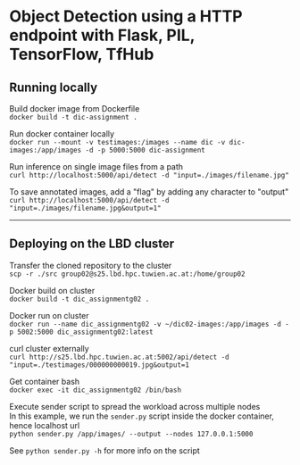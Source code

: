 # Object Detection using a HTTP endpoint with Flask, PIL, TensorFlow, TfHub

## Running locally
Build docker image from Dockerfile  
`docker build -t dic-assignment .`

Run docker container locally  
`docker run --mount -v testimages:/images --name dic -v dic-images:/app/images -d -p 5000:5000 dic-assignment`

Run inference on single image files from a path  
`curl http://localhost:5000/api/detect -d "input=./images/filename.jpg"`

To save annotated images, add a "flag" by adding any character to "output"  
`curl http://localhost:5000/api/detect -d "input=./images/filename.jpg&output=1"`

---  

## Deploying on the LBD cluster
Transfer the cloned repository to the cluster  
`scp -r ./src group02@s25.lbd.hpc.tuwien.ac.at:/home/group02`

Docker build on cluster  
`docker build -t dic_assignmentg02 .`

Docker run on cluster  
`docker run --name dic_assignmentg02 -v ~/dic02-images:/app/images -d -p 5002:5000 dic_assignmentg02:latest`

curl cluster externally  
`curl http://s25.lbd.hpc.tuwien.ac.at:5002/api/detect -d "input=./testimages/000000000019.jpg&output=1`

Get container bash  
`docker exec -it dic_assignmentg02 /bin/bash`

Execute sender script to spread the workload across multiple nodes  
In this example, we run the `sender.py` script inside the docker container, hence localhost url  
`python sender.py /app/images/ --output --nodes 127.0.0.1:5000`

See `python sender.py -h` for more info on the script  
